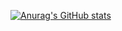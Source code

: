 [![Anurag's GitHub stats](https://github-readme-stats.vercel.app/api/top-langs/?username=en3rgy)](https://github.com/anuraghazra/github-readme-stats)

<!--
**En3rGy/En3rGy** is a ✨ _special_ ✨ repository because its `README.md` (this file) appears on your GitHub profile.

Here are some ideas to get you started:

- 🔭 I’m currently working on ...
- 🌱 I’m currently learning ...
- 👯 I’m looking to collaborate on ...
- 🤔 I’m looking for help with ...
- 💬 Ask me about ...
- 📫 How to reach me: ...
- 😄 Pronouns: ...
- ⚡ Fun fact: ...
-->
